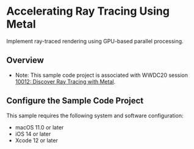 # Accelerating Ray Tracing Using Metal

Implement ray-traced rendering using GPU-based parallel processing.

## Overview

- Note: This sample code project is associated with WWDC20 session [10012: Discover Ray Tracing with Metal](https://developer.apple.com/wwdc20/10012/).

## Configure the Sample Code Project

This sample requires the following system and software configuration:

* macOS 11.0 or later
* iOS 14 or later
* Xcode 12 or later
